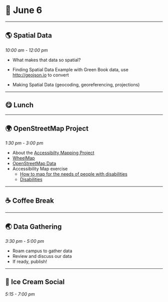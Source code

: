 # 🌿 June 6

<hr>

## 🌎 Spatial Data
_10:00 am - 12:00 pm_ 
- What makes that data so spatial?
- Finding Spatial Data 
Example with Green Book data, use http://geojson.io to convert

- Making Spatial Data (geocoding, georeferencing, projections)


<hr>

## 😋 Lunch

<hr>

## 🌍 OpenStreetMap Project
_1:30 pm - 3:00 pm_ 

- About the [Accessibilty Mapping Project](https://web.sas.upenn.edu/access-map/accessibility-map/)
- [WheelMap](https://wheelmap.org/nodes/-32120084)
- [OpenStreetMap Data](https://wiki.openstreetmap.org/wiki/Beginners_Guide_1.3)
- Accessibility Map exercise 
  - [How to map for the needs of people with disabilities](https://wiki.openstreetmap.org/wiki/How_to_map_for_the_needs_of_people_with_disabilities)
  - [Disabilities](https://wiki.openstreetmap.org/wiki/Disabilities)

<hr>

## ☕ Coffee Break

<hr>

## 🌏 Data Gathering
_3:30 pm - 5:00 pm_ 

- Roam campus to gather data
- Review and discuss our data
- If ready, publish!

<hr>

## 🍨 Ice Cream Social
_5:15 - 7:00 pm_ 

